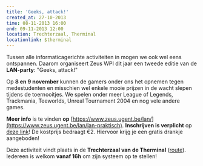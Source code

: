 ```yaml
---
title: 'Geeks, attack!'
created_at: 27-10-2013
time: 08-11-2013 16:00
end: 09-11-2013 12:00
location: Trechterzaal, Therminal
locationlink: $therminal
---
```


Tussen alle informaticagerichte activiteiten in mogen we ook wel eens ontspannen. Daarom organiseert Zeus WPI dit jaar een tweede editie van de **LAN-party**: "Geeks, attack!"

Op **8 en 9 november** kunnen de gamers onder ons het opnemen tegen medestudenten en misschien wel enkele mooie prijzen in de wacht slepen tijdens de toernooitjes. We spelen onder meer League of Legends, Trackmania, Teeworlds, Unreal Tournament 2004 en nog vele andere games.

**Meer info** is te vinden **op** [https://www.zeus.ugent.be/lan/](https://www.zeus.ugent.be/lan/lan-praktisch). **Inschrijven is verplicht** op [deze link](https://zeus.ugent.be/lan/inschrijven/ "https://zeus.ugent.be/lan/inschrijven/")! De kostprijs bedraagt €2\. Hiervoor krijg je een gratis drankje aangeboden!

Deze activiteit vindt plaats in de **Trechterzaal van de Therminal** ([route](https://goo.gl/maps/BYjls "route")). Iedereen is welkom **vanaf 16h** om zijn systeem op te stellen!
